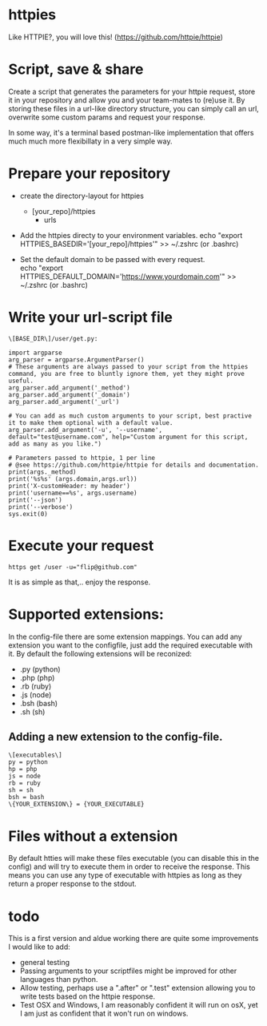 # httpies
Like HTTPIE?, you will love this! (https://github.com/httpie/httpie)

# Script, save & share
Create a script that generates the parameters for your httpie request, store it in your repository and allow you and your team-mates to (re)use it.
By storing these files in a url-like directory structure, you can simply call an url, overwrite some custom params and request your response.

In some way, it's a terminal based postman-like implementation that offers much much more flexibillaty in a very simple way.

# Prepare your repository
- create the directory-layout for httpies
    - \[your_repo\]/httpies
        - urls
- Add the httpies directy to your environment variables.
    echo  "export HTTPIES_BASEDIR='\[your_repo\]/httpies'" >> ~/.zshrc (or .bashrc)
    
- Set the default domain to be passed with every request.    
    echo  "export HTTPIES_DEFAULT_DOMAIN='https://www.yourdomain.com'" >> ~/.zshrc (or .bashrc)

# Write your url-script file
    \[BASE_DIR\]/user/get.py:

    import argparse
    arg_parser = argparse.ArgumentParser()
    # These arguments are always passed to your script from the httpies command, you are free to bluntly ignore them, yet they might prove useful.
    arg_parser.add_argument('_method')
    arg_parser.add_argument('_domain')
    arg_parser.add_argument('_url')

    # You can add as much custom arguments to your script, best practive it to make them optional with a default value.
    arg_parser.add_argument('-u', '--username', default="test@username.com", help="Custom argument for this script, add as many as you like.")

    # Parameters passed to httpie, 1 per line
    # @see https://github.com/httpie/httpie for details and documentation.
    print(args._method)
    print('%s%s' (args.domain,args.url))
    print('X-customHeader: my header')
    print('username==%s', args.username)
    print('--json')
    print('--verbose')
    sys.exit(0)

# Execute your request
    https get /user -u="flip@github.com"
It is as simple as that,.. enjoy the response.
  
# Supported extensions:

  In the config-file there are some extension mappings.
  You can add any extension you want to the configfile, just add the required executable with it.
  By default the following extensions will be reconized:
  
  - .py  (python)
  - .php (php)
  - .rb  (ruby)
  - .js  (node)
  - .bsh (bash)
  - .sh  (sh)
  
## Adding a new extension to the config-file.
    \[executables\]
    py = python
    hp = php
    js = node
    rb = ruby
    sh = sh
    bsh = bash
    \{YOUR_EXTENSION\} = {YOUR_EXECUTABLE}


# Files without a extension
By default htties will make these files executable (you can disable this in the config) and will try to execute them in order to receive the response.
This means you can use any type of executable with httpies as long as they return a proper response to the stdout.

# todo
This is a first version and aldue working there are quite some improvements I would like to add:

- general testing
- Passing arguments to your scriptfiles might be improved for other languages than python.
- Allow testing, perhaps use a ".after" or ".test" extension allowing you to write tests based on the httpie response.
- Test OSX and Windows, I am reasonably confident it will run on osX, yet I am just as confident that it won't run on windows.
